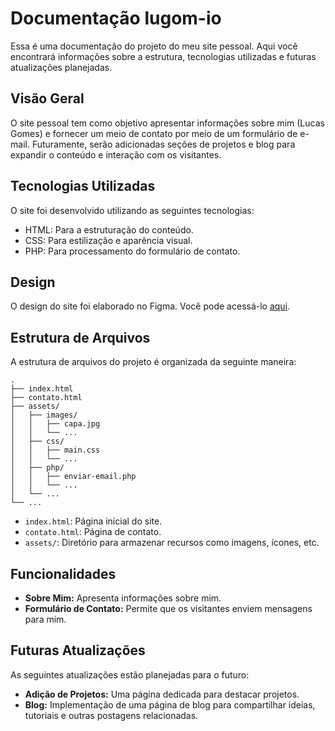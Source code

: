 # Documentação lugom-io

Essa é uma documentação do projeto do meu site pessoal. Aqui você encontrará informações sobre a estrutura, tecnologias utilizadas e futuras atualizações planejadas.

## Visão Geral

O site pessoal tem como objetivo apresentar informações sobre mim (Lucas Gomes) e fornecer um meio de contato por meio de um formulário de e-mail. Futuramente, serão adicionadas seções de projetos e blog para expandir o conteúdo e interação com os visitantes.

## Tecnologias Utilizadas

O site foi desenvolvido utilizando as seguintes tecnologias:

- HTML: Para a estruturação do conteúdo.
- CSS: Para estilização e aparência visual.
- PHP: Para processamento do formulário de contato.

## Design

O design do site foi elaborado no Figma. Você pode acessá-lo [aqui](https://www.figma.com/file/HRMsjhPfBfojyfh0o2e8t1/lugom.io?type=design&mode=design&t=kFscuECShlgBos1R-1).

## Estrutura de Arquivos

A estrutura de arquivos do projeto é organizada da seguinte maneira:

```
.
├── index.html
├── contato.html
├── assets/
│   ├── images/
│   │   ├── capa.jpg
│   │   └── ...
│   ├── css/
│   │   ├── main.css
│   │   └── ...
│   ├── php/
│   │   ├── enviar-email.php
│   │   └── ...
│   └── ...
└── ...
```

- `index.html`: Página inicial do site.
- `contato.html`: Página de contato.
- `assets/`: Diretório para armazenar recursos como imagens, ícones, etc.

## Funcionalidades

- **Sobre Mim:** Apresenta informações sobre mim.
- **Formulário de Contato:** Permite que os visitantes enviem mensagens para mim.

## Futuras Atualizações

As seguintes atualizações estão planejadas para o futuro:

- **Adição de Projetos:** Uma página dedicada para destacar projetos.
- **Blog:** Implementação de uma página de blog para compartilhar ideias, tutoriais e outras postagens relacionadas.